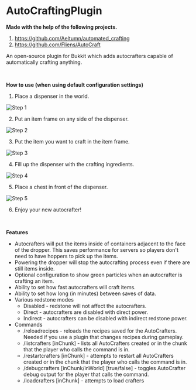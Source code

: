 # AutoCraftingPlugin

**Made with the help of the following projects.**
1) https://github.com/Aeltumn/automated_crafting
2) https://github.com/Fliens/AutoCraft

An open-source plugin for Bukkit which adds autocrafters capable of automatically crafting anything.

<br/>

**How to use (when using default configuration settings)**

1) Place a dispenser in the world.

![Step 1](https://i.ibb.co/1dC2qrD/2022-01-13-16-40-56.png)


2) Put an item frame on any side of the dispenser.

![Step 2](https://i.ibb.co/5xr0yz4/2022-01-13-16-41-21.png)


3) Put the item you want to craft in the item frame.

![Step 3](https://i.ibb.co/rxPHJjR/2022-01-13-16-42-34.png)

4) Fill up the dispenser with the crafting ingredients.

![Step 4](https://i.ibb.co/0mxSTST/2022-01-13-16-44-57.png)

5) Place a chest in front of the dispenser.

![Step 5](https://i.ibb.co/R62fPGQ/2022-01-13-16-42-56.png)

6) Enjoy your new autocrafter!

<br/>

**Features**
- Autocrafters will put the items inside of containers adjacent to the face of the dropper. This saves performance for servers so players don't need to have hoppers to pick up the items. 
- Powering the dropper will stop the autocrafting process even if there are still items inside. 
- Optional configuration to show green particles when an autocrafter is crafting an item. 
- Ability to set how fast autocrafters will craft items. 
- Ability to set how long (in minutes) between saves of data. 
- Various redstone modes 
  * Disabled - redstone will not affect the autocrafters. 
  * Direct - autocrafters are disabled with direct power. 
  * Indirect - autocrafters can be disabled with indirect redstone power.
- Commands
  * /reloadrecipes - reloads the recipes saved for the AutoCrafters. Needed if you use a plugin that changes recipes during gameplay.
  * /listcrafters [inChunk] - lists all AutoCrafters created or in the chunk that the player who calls the command is in.
  * /restartcrafters [inChunk] - attempts to restart all AutoCrafters created or in the chunk that the player who calls the command is in.
  * /debugcrafters [inChunk/inWorld] [true/false] - toggles AutoCrafter debug output for the player that calls the command.
  * /loadcrafters [inChunk] - attempts to load crafters



[//]: # (**Adding this plugin as a dependency**)

[//]: # ()
[//]: # (If you want to use this plugin as a dependency. You can use a very handy service called [**jitpack.io**]&#40;https://jitpack.io/&#41;. <br/>)

[//]: # (This services makes it easy to add any git repository as a dependency.)

[//]: # ()
[//]: # (_Gradle_<br/>)

[//]: # (For Gradle you'll need to add the following six lines to your _build.gradle_ file:)

[//]: # (```gradle)

[//]: # (repositories {)

[//]: # (     maven { url 'https://jitpack.io' })

[//]: # (})

[//]: # (dependencies {)

[//]: # (    implementation 'com.github.Aeltumn:automated_crafting:main-SNAPSHOT')

[//]: # (})

[//]: # (```)

[//]: # ()
[//]: # (_Maven_<br/>)

[//]: # (For Maven you can add the following lines to your _pom.xml_ file:)

[//]: # (```xml)

[//]: # (<repositories>)

[//]: # (    <repository>)

[//]: # (        <id>jitpack.io</id>)

[//]: # (        <url>https://jitpack.io</url>)

[//]: # (    </repository>)

[//]: # (</repositories>)

[//]: # ()
[//]: # (<dependency>)

[//]: # (    <groupId>com.github.Aeltumn</groupId>)

[//]: # (    <artifactId>automated_crafting</artifactId>)

[//]: # (    <version>main-SNAPSHOT</version>)

[//]: # (</dependency>)
[//]: # (```)

